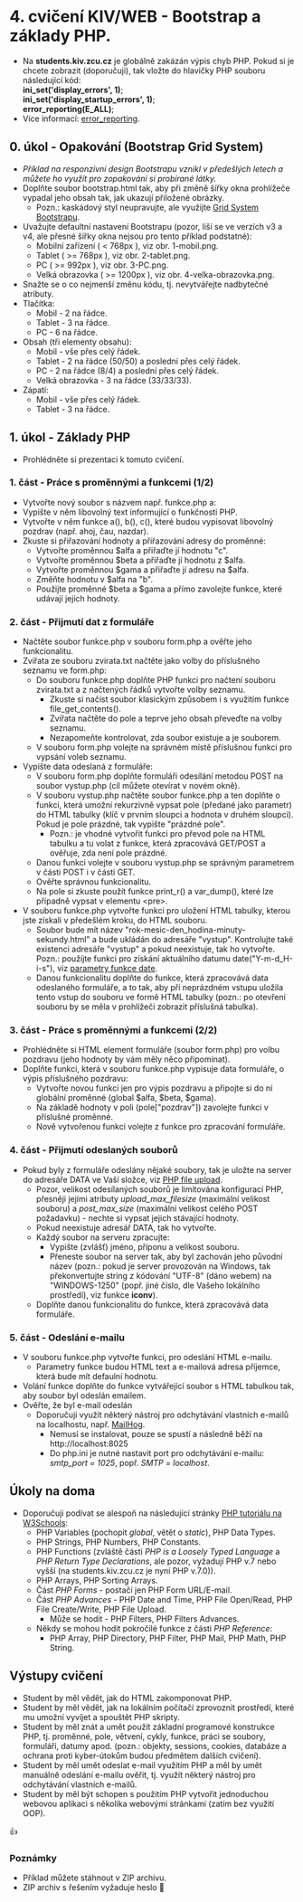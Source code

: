 # 4. cvičení KIV/WEB - Bootstrap a základy PHP.

* Na **students.kiv.zcu.cz** je globálně zakázán výpis chyb PHP. Pokud si je chcete zobrazit (doporučuji), tak vložte do hlavičky PHP souboru následující kód:
    <br>**ini_set('display_errors', 1)**;
    <br>**ini_set('display_startup_errors', 1)**;
    <br>**error_reporting(E_ALL)**;
* Více informací: [error_reporting](http://php.net/manual/en/function.error-reporting.php).


## 0. úkol - Opakování (Bootstrap Grid System)

* *Příklad na responzivní design Bootstrapu vznikl v předešlých letech a můžete ho využít pro zopakování si probírané látky.* 
* Doplňte soubor bootstrap.html tak, aby při změně šířky okna prohlížeče vypadal jeho obsah tak, jak ukazují přiložené obrázky. 
  * Pozn.: kaskádový styl neupravujte, ale využijte [Grid System Bootstrapu](http://www.w3schools.com/bootstrap/bootstrap_grid_system.asp).
* Uvažujte defaultní nastavení Bootstrapu (pozor, liší se ve verzích v3 a v4, ale přesné šířky okna nejsou pro tento příklad podstatné):
  * Mobilní zařízení ( < 768px ), viz obr. 1-mobil.png.
  * Tablet ( >= 768px ), viz obr. 2-tablet.png.
  * PC ( >= 992px ), viz obr. 3-PC.png.
  * Velká obrazovka ( >= 1200px ), viz obr. 4-velka-obrazovka.png.
* Snažte se o co nejmenší změnu kódu, tj. nevytvářejte nadbytečné atributy.
* Tlačítka:
  * Mobil - 2 na řádce.
  * Tablet - 3 na řádce.
  * PC - 6 na řádce.
* Obsah (tři elementy obsahu):
  * Mobil - vše přes celý řádek.
  * Tablet - 2 na řádce (50/50) a poslední přes celý řádek.
  * PC - 2 na řádce (8/4) a poslední přes celý řádek.
  * Velká obrazovka - 3 na řádce (33/33/33).
* Zápatí:
  * Mobil - vše přes celý řádek.
  * Tablet - 3 na řádce.
  
## 1. úkol - Základy PHP

* Prohlédněte si prezentaci k tomuto cvičení.

### 1. část - Práce s proměnnými a funkcemi (1/2)

* Vytvořte nový soubor s názvem např. funkce.php a:
 * Vypište v něm libovolný text informující o funkčnosti PHP.
 * Vytvořte v něm funkce a(), b(), c(), které budou vypisovat libovolný pozdrav (např. ahoj, čau, nazdar). 
 * Zkuste si přiřazování hodnoty a přiřazování adresy do proměnné:
   * Vytvořte proměnnou $alfa a přiřaďte jí hodnotu "c". 
   * Vytvořte proměnnou $beta a přiřaďte jí hodnotu z $alfa. 
   * Vytvořte proměnnou $gama a přiřaďte jí adresu na $alfa.
   * Změňte hodnotu v $alfa na "b".
   * Použijte proměnné $beta a $gama a přímo zavolejte funkce, které udávají jejich hodnoty.

### 2. část - Přijmutí dat z formuláře

* Načtěte soubor funkce.php v souboru form.php a ověřte jeho funkcionalitu.
* Zvířata ze souboru zvirata.txt načtěte jako volby do příslušného seznamu ve form.php:
  * Do souboru funkce.php doplňte PHP funkci pro načtení souboru zvirata.txt a z načtených řádků vytvořte volby seznamu.
    * Zkuste si načíst soubor klasickým způsobem i s využitím funkce file_get_contents().
    * Zvířata načtěte do pole a teprve jeho obsah převeďte na volby seznamu.
    * Nezapomeňte kontrolovat, zda soubor existuje a je souborem.     
  * V souboru form.php volejte na správném místě příslušnou funkci pro vypsání voleb seznamu.
* Vypište data odeslaná z formuláře:
  * V souboru form.php doplňte formuláři odesílání metodou POST na soubor vystup.php (cíl můžete otevírat v novém okně).
  * V souboru vystup.php načtěte soubor funkce.php a ten doplňte o funkci, která umožní rekurzivně vypsat pole (předané jako parametr) do HTML tabulky (klíč v prvním sloupci a hodnota v druhém sloupci). Pokud je pole prázdné, tak vypište "prázdné pole".
    * Pozn.: je vhodné vytvořit funkci pro převod pole na HTML tabulku a tu volat z funkce, která zpracovává GET/POST a ověřuje, zda není pole prázdné. 
  * Danou funkci volejte v souboru vystup.php se správným parametrem v části POST i v části GET.
  * Ověřte správnou funkcionalitu.
  * Na pole si zkuste použít funkce print_r() a var_dump(), které lze případně vypsat v elementu &lt;pre&gt;.
* V souboru funkce.php vytvořte funkci pro uložení HTML tabulky, kterou jste získali v předešlém kroku, do HTML souboru. 
  * Soubor bude mít název "rok-mesic-den_hodina-minuty-sekundy.html" a bude ukládán do adresáře "vystup". Kontrolujte také existenci adresáře "vystup" a pokud neexistuje, tak ho vytvořte. Pozn.: použijte funkci pro získání aktuálního datumu date("Y-m-d_H-i-s"), viz [parametry funkce date](https://www.php.net/manual/en/function.date.php).
  * Danou funkcionalitu doplňte do funkce, která zpracovává data odeslaného formuláře, a to tak, aby při neprázdném vstupu uložila tento vstup do souboru ve formě HTML tabulky (pozn.: po otevření souboru by se měla v prohlížeči zobrazit příslušná tabulka).
    
### 3. část - Práce s proměnnými a funkcemi (2/2)

* Prohlédněte si HTML element formuláře (soubor form.php) pro volbu pozdravu (jeho hodnoty by vám měly něco připomínat).
* Doplňte funkci, která v souboru funkce.php vypisuje data formuláře, o výpis příslušného pozdravu:
  * Vytvořte novou funkci jen pro výpis pozdravu a připojte si do ní globální proměnné (global $alfa, $beta, $gama).
  * Na základě hodnoty v poli (pole["pozdrav"]) zavolejte funkci v příslušné proměnné.
  * Nově vytvořenou funkci volejte z funkce pro zpracování formuláře.
  
### 4. část - Přijmutí odeslaných souborů

* Pokud byly z formuláře odeslány nějaké soubory, tak je uložte na server do adresáře DATA ve Vaší složce, viz [PHP file upload](https://www.w3schools.com/php/php_file_upload.asp).
  * Pozor, velikost odesílaných souborů je limitována konfigurací PHP, přesněji jejími atributy *upload_max_filesize* (maximální velikost souboru) a *post_max_size* (maximální velikost celého POST požadavku) - nechte si vypsat jejich stávající hodnoty.
  * Pokud neexistuje adresář DATA, tak ho vytvořte.
  * Každý soubor na serveru zpracujte:
    * Vypište (zvlášť) jméno, příponu a velikost souboru.
    * Přeneste soubor na server tak, aby byl zachován jeho původní název (pozn.: pokud je server provozován na Windows, tak překonvertujte string z kódování "UTF-8" (dáno webem) na "WINDOWS-1250" (popř. jiné číslo, dle Vašeho lokálního prostředí), viz funkce **iconv**).
  * Doplňte danou funkcionalitu do funkce, která zpracovává data formuláře. 

### 5. část - Odeslání e-mailu

* V souboru funkce.php vytvořte funkci, pro odeslání HTML e-mailu.
  * Parametry funkce budou HTML text a e-mailová adresa příjemce, která bude mít defaulní hodnotu.
* Volání funkce doplňte do funkce vytvářející soubor s HTML tabulkou tak, aby soubor byl odeslán emailem.
* Ověřte, že byl e-mail odeslán
  * Doporučuji využít některý nástroj pro odchytávání vlastních e-mailů na localhostu, např. [MailHog](https://github.com/mailhog/MailHog/releases/v1.0.0).
    * Nemusí se instalovat, pouze se spustí a následně běží na http://localhost:8025
    * Do php.ini je nutné nastavit port pro odchytávání e-mailu: *smtp_port = 1025*, popř. *SMTP = localhost*. 

## Úkoly na doma

* Doporučuji podívat se alespoň na následující stránky [PHP tutoriálu na W3Schools](https://www.w3schools.com/php/default.asp):
  * PHP Variables (pochopit *global*, větět o *static*), PHP Data Types.
  * PHP Strings, PHP Numbers, PHP Constants.
  * PHP Functions (zvláště části *PHP is a Loosely Typed Language* a *PHP Return Type Declarations*, ale pozor, vyžadují PHP v.7 nebo vyšší (na students.kiv.zcu.cz je nyní PHP v.7.0)).
  * PHP Arrays, PHP Sorting Arrays.
  * Část *PHP Forms* - postačí jen PHP Form URL/E-mail.
  * Část *PHP Advances* - PHP Date and Time, PHP File Open/Read, PHP File Create/Write, PHP File Upload.
    * Může se hodit - PHP Filters, PHP Filters Advances.
  * Někdy se mohou hodit pokročilé funkce z části *PHP Reference*:
    * PHP Array, PHP Directory, PHP Filter, PHP Mail, PHP Math, PHP String. 

## Výstupy cvičení

* Student by měl vědět, jak do HTML zakomponovat PHP.
* Student by měl vědět, jak na lokálním počítači zprovoznit prostředí, které mu umožní vyvíjet a spouštět PHP skripty.
* Student by měl znát a umět použít základní programové konstrukce PHP, tj. proměnné, pole, větvení, cykly, funkce, práci se soubory, formuláři, datumy apod. (pozn.: objekty, sessions, cookies, databáze a ochrana proti kyber-útokům budou předmětem dalších cvičení).
* Student by měl umět odeslat e-mail využitím PHP a měl by umět manuálně odeslání e-mailu ověřit, tj. využít některý nástroj pro odchytávání vlastních e-mailů. 
* Student by měl být schopen s použitím PHP vytvořit jednoduchou webovou aplikaci s několika webovými stránkami (zatím bez využití OOP).
 

:+1:


### Poznámky

* Příklad můžete stáhnout v ZIP archivu.
* ZIP archiv s řešením vyžaduje heslo :panda_face:
